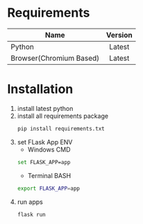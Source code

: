 # Requirements
| Name                    | Version |
| ----------------------- | :-----: |
| Python                  | Latest  |
| Browser(Chromium Based) | Latest  |

# Installation

1. install latest python
2. install all requirements package
    ```bash
    pip install requirements.txt
    ```
3. set FLask App ENV
   - Windows CMD
    ```bash
    set FLASK_APP=app
    ```
    - Terminal BASH
    ```bash
    export FLASK_APP=app
    ```
4. run apps
    ```bash
    flask run
    ```
